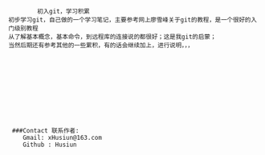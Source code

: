             初入git，学习积累
	初步学习git，自己做的一个学习笔记，主要参考网上廖雪峰关于git的教程，是一个很好的入门级别教程
	从了解基本概念，基本命令，到远程库的连接说的都很好；这是我git的启蒙；
    当然后期还有参考其他的一些累积，有的话会继续加上，进行说明，，，

	
	
	
	
	
	
	
	
	
	
	 ###Contact 联系作者:
		Gmail: xHusiun@163.com
		Github : Husiun